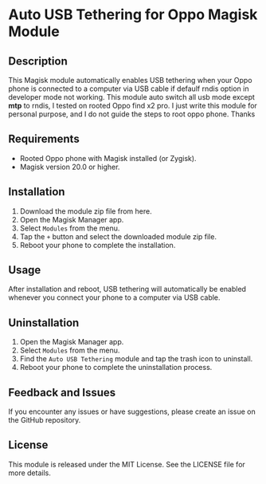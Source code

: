 # Auto USB Tethering for Oppo Magisk Module

## Description
This Magisk module automatically enables USB tethering when your Oppo phone is connected to a computer via USB cable if defaulf rndis option in developer mode not working.
This module auto switch all usb mode except **mtp** to rndis, I tested on rooted Oppo find x2 pro.
I just write this module for personal purpose, and I do not guide the steps to root oppo phone. Thanks
## Requirements
- Rooted Oppo phone with Magisk installed (or Zygisk).
- Magisk version 20.0 or higher.

## Installation
1. Download the module zip file from here.
2. Open the Magisk Manager app.
3. Select `Modules` from the menu.
4. Tap the `+` button and select the downloaded module zip file.
5. Reboot your phone to complete the installation.

## Usage
After installation and reboot, USB tethering will automatically be enabled whenever you connect your phone to a computer via USB cable.

## Uninstallation
1. Open the Magisk Manager app.
2. Select `Modules` from the menu.
3. Find the `Auto USB Tethering` module and tap the trash icon to uninstall.
4. Reboot your phone to complete the uninstallation process.

## Feedback and Issues
If you encounter any issues or have suggestions, please create an issue on the GitHub repository.

## License
This module is released under the MIT License. See the LICENSE file for more details.
